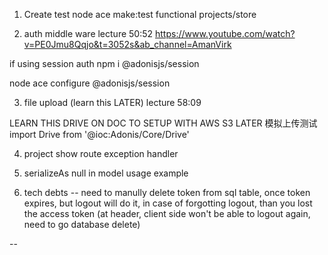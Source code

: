 
1. Create test
node ace make:test functional projects/store

2. auth middle ware
lecture 50:52
https://www.youtube.com/watch?v=PE0Jmu8Qqjo&t=3052s&ab_channel=AmanVirk

if using session auth
npm i @adonisjs/session

node ace configure @adonisjs/session

3. file upload (learn this LATER)
lecture 58:09

LEARN THIS DRIVE ON DOC TO SETUP WITH AWS S3 LATER
模拟上传测试
import Drive from '@ioc:Adonis/Core/Drive'

4. project show route
exception handler

5. serializeAs null in model usage example

6. tech debts
-- need to manully delete token from sql table, once token expires, but logout will do it, in case of forgotting logout, than you lost the access token (at header, client side won't be able to logout again, need to go database delete)

--